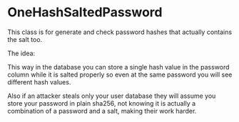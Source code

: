 # OneHashSaltedPassword
This class is for generate and check password hashes that actually contains the salt too.

The idea:

This way in the database you can store a single hash value in the password column while
it is salted properly so even at the same password you will see different hash values.

Also if an attacker steals only your user database they will assume you store your password
in plain sha256, not knowing it is actually a combination of a password and a salt, making 
their work harder.
